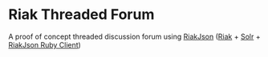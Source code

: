 Riak Threaded Forum
===================

A proof of concept threaded discussion forum 
using [RiakJson](https://github.com/basho-labs/riak_json) ([Riak](https://github.com/basho/riak) + 
[Solr](https://github.com/basho/yokozuna) + 
[RiakJson Ruby Client](https://github.com/basho-labs/riak_json_ruby_client))
